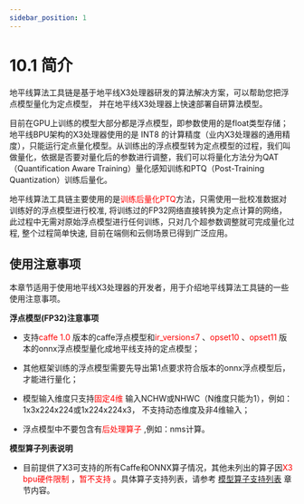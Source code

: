 ```yaml
---
sidebar_position: 1
---
```


# 10.1 简介

地平线算法工具链是基于地平线X3处理器研发的算法解决方案，可以帮助您把浮点模型量化为定点模型， 并在地平线X3处理器上快速部署自研算法模型。

目前在GPU上训练的模型大部分都是浮点模型，即参数使用的是float类型存储；地平线BPU架构的X3处理器使用的是  INT8   的计算精度（业内X3处理器的通用精度），只能运行定点量化模型。从训练出的浮点模型转为定点模型的过程，我们叫做量化，依据是否要对量化后的参数进行调整，我们可以将量化方法分为QAT（Quantification Aware Training）量化感知训练和PTQ（Post-Training Quantization）训练后量化。

地平线算法工具链主要使用的是<font color='Red'>训练后量化PTQ</font>方法，只需使用一批校准数据对训练好的浮点模型进行校准, 将训练过的FP32网络直接转换为定点计算的网络，此过程中无需对原始浮点模型进行任何训练，只对几个超参数调整就可完成量化过程, 整个过程简单快速, 目前在端侧和云侧场景已得到广泛应用。 
<!-- 有关训练后量化PTQ方案的详细信息请阅读 [训练后量化(PTQ)](./horizon_ai_toolchain_user_guide/ptq_user_guide/index.html#ptq) 章节内容。 -->


## 使用注意事项

本章节适用于使用地平线X3处理器的开发者，用于介绍地平线算法工具链的一些使用注意事项。

**浮点模型(FP32)注意事项**

-   支持<font color='Red'>caffe 1.0</font> 版本的caffe浮点模型和<font color='Red'>ir_version≤7</font> 、<font color='Red'>opset10</font> 、<font color='Red'>opset11</font> 版本的onnx浮点模型量化成地平线支持的定点模型；

-   其他框架训练的浮点模型需要先导出第1点要求符合版本的onnx浮点模型后，才能进行量化；

-   模型输入维度只支持<font color='Red'>固定4维</font> 输入NCHW或NHWC（N维度只能为1），例如：1x3x224x224或1x224x224x3， 不支持动态维度及非4维输入；

-   浮点模型中不要包含有<font color='Red'>后处理算子</font> ,例如：nms计算。


**模型算子列表说明**

-   目前提供了X3可支持的所有Caffe和ONNX算子情况，其他未列出的算子因<font color='Red'>X3 bpu硬件限制</font> ，<font color='Red'>暂不支持</font> 。具体算子支持列表，请参考 [模型算子支持列表](./horizon_intermediate#supported_op_list_and_restrictions) 章节内容。